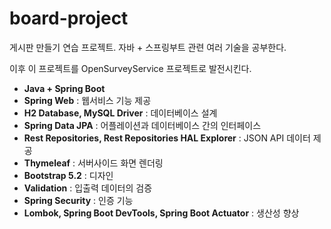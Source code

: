 # board-project
게시판 만들기 연습 프로젝트. 자바 + 스프링부트 관련 여러 기술을 공부한다.

이후 이 프로젝트를 OpenSurveyService 프로젝트로 발전시킨다.

- **Java + Spring Boot**
- **Spring Web** : 웹서비스 기능 제공
- **H2 Database, MySQL Driver** : 데이터베이스 설계
- **Spring Data JPA** :  어플레이션과 데이터베이스 간의 인터페이스
- **Rest Repositories, Rest Repositories HAL Explorer** : JSON API 데이터 제공
- **Thymeleaf** : 서버사이드 화면 렌더링
- **Bootstrap 5.2** : 디자인
- **Validation** : 입출력 데이터의 검증
- **Spring Security** : 인증 기능
- **Lombok, Spring Boot DevTools, Spring Boot Actuator** : 생산성 향상
